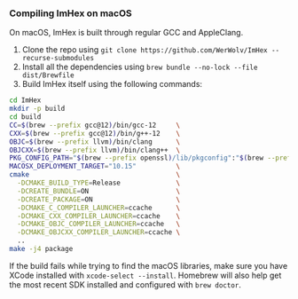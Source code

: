 ### Compiling ImHex on macOS

On macOS, ImHex is built through regular GCC and AppleClang.

1. Clone the repo using `git clone https://github.com/WerWolv/ImHex --recurse-submodules`
2. Install all the dependencies using `brew bundle --no-lock --file dist/Brewfile`
3. Build ImHex itself using the following commands:
```sh
cd ImHex
mkdir -p build
cd build
CC=$(brew --prefix gcc@12)/bin/gcc-12     \
CXX=$(brew --prefix gcc@12)/bin/g++-12    \
OBJC=$(brew --prefix llvm)/bin/clang      \
OBJCXX=$(brew --prefix llvm)/bin/clang++  \
PKG_CONFIG_PATH="$(brew --prefix openssl)/lib/pkgconfig":"$(brew --prefix)/lib/pkgconfig" \
MACOSX_DEPLOYMENT_TARGET="10.15"          \
cmake                                     \
  -DCMAKE_BUILD_TYPE=Release              \
  -DCREATE_BUNDLE=ON                      \
  -DCREATE_PACKAGE=ON                     \
  -DCMAKE_C_COMPILER_LAUNCHER=ccache      \
  -DCMAKE_CXX_COMPILER_LAUNCHER=ccache    \
  -DCMAKE_OBJC_COMPILER_LAUNCHER=ccache   \
  -DCMAKE_OBJCXX_COMPILER_LAUNCHER=ccache \
  ..
make -j4 package
```

If the build fails while trying to find the macOS libraries, make sure you have
XCode installed with `xcode-select --install`. Homebrew will also help get the
most recent SDK installed and configured with `brew doctor`.